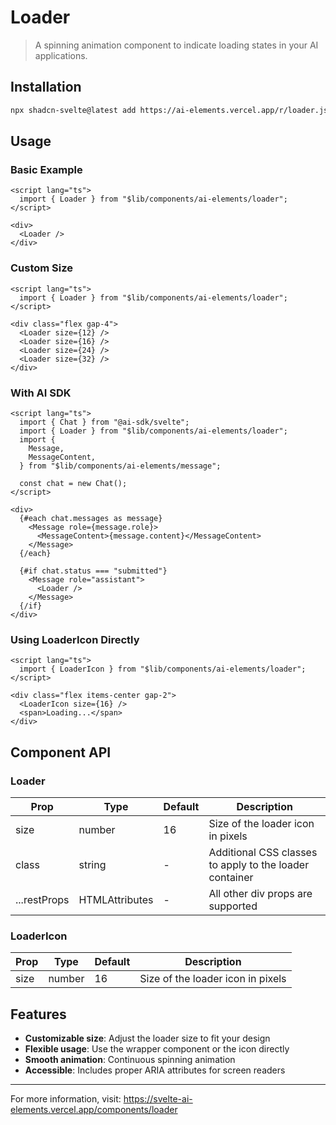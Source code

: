 # Loader

> A spinning animation component to indicate loading states in your AI applications.

## Installation

```bash
npx shadcn-svelte@latest add https://ai-elements.vercel.app/r/loader.json
```

## Usage

### Basic Example

```svelte
<script lang="ts">
  import { Loader } from "$lib/components/ai-elements/loader";
</script>

<div>
  <Loader />
</div>
```

### Custom Size

```svelte
<script lang="ts">
  import { Loader } from "$lib/components/ai-elements/loader";
</script>

<div class="flex gap-4">
  <Loader size={12} />
  <Loader size={16} />
  <Loader size={24} />
  <Loader size={32} />
</div>
```

### With AI SDK

```svelte
<script lang="ts">
  import { Chat } from "@ai-sdk/svelte";
  import { Loader } from "$lib/components/ai-elements/loader";
  import {
    Message,
    MessageContent,
  } from "$lib/components/ai-elements/message";

  const chat = new Chat();
</script>

<div>
  {#each chat.messages as message}
    <Message role={message.role}>
      <MessageContent>{message.content}</MessageContent>
    </Message>
  {/each}

  {#if chat.status === "submitted"}
    <Message role="assistant">
      <Loader />
    </Message>
  {/if}
</div>
```

### Using LoaderIcon Directly

```svelte
<script lang="ts">
  import { LoaderIcon } from "$lib/components/ai-elements/loader";
</script>

<div class="flex items-center gap-2">
  <LoaderIcon size={16} />
  <span>Loading...</span>
</div>
```

## Component API

### Loader

| Prop         | Type                           | Default | Description                                             |
| ------------ | ------------------------------ | ------- | ------------------------------------------------------- |
| size         | number                         | 16      | Size of the loader icon in pixels                       |
| class        | string                         | -       | Additional CSS classes to apply to the loader container |
| ...restProps | HTMLAttributes<HTMLDivElement> | -       | All other div props are supported                       |

### LoaderIcon

| Prop | Type   | Default | Description                       |
| ---- | ------ | ------- | --------------------------------- |
| size | number | 16      | Size of the loader icon in pixels |

## Features

- **Customizable size**: Adjust the loader size to fit your design
- **Flexible usage**: Use the wrapper component or the icon directly
- **Smooth animation**: Continuous spinning animation
- **Accessible**: Includes proper ARIA attributes for screen readers

---

For more information, visit: https://svelte-ai-elements.vercel.app/components/loader
